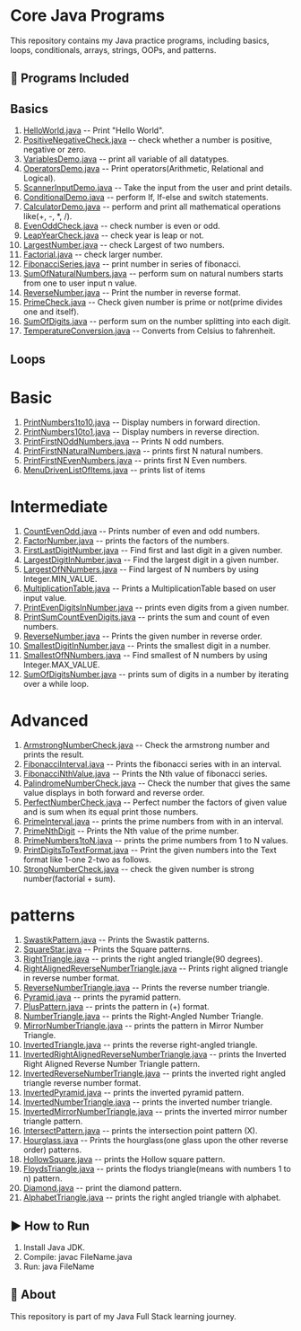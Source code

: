# Core Java Programs

This repository contains my Java practice programs, including basics, loops, conditionals, arrays, strings, OOPs, and patterns.

## 📂 Programs Included

## Basics

1. [HelloWorld.java](Basics/HelloWorld.java) -- Print "Hello World".
2. [PositiveNegativeCheck.java](Basics/PositiveNegativeCheck.java) -- check whether a number is positive, negative or zero.
3. [VariablesDemo.java](Basics/VariablesDemo.java) -- print all variable of all datatypes.
4. [OperatorsDemo.java](Basics/OperatorsDemo.java) -- Print operators(Arithmetic, Relational and Logical).
5. [ScannerInputDemo.java](Basics/ScannerInputDemo.java) -- Take the input from the user and print details.
6. [ConditionalDemo.java](Basics/ConditionalDemo.java) -- perform If, If-else and switch statements.
7. [CalculatorDemo.java](Basics/CalculatorDemo.java) -- perform and print all mathematical operations like(+, -, \*, /).
8. [EvenOddCheck.java](Basics/EvenOddCheck.java) -- check number is even or odd.
9. [LeapYearCheck.java](Basics/LeapYearCheck.java) -- check year is leap or not.
10. [LargestNumber.java](Basics/LargestNumber.java) -- check Largest of two numbers.
11. [Factorial.java](Basics/LargestNumber.java) -- check larger number.
12. [FibonacciSeries.java](Basics/FibonacciSeries.java) -- print number in series of fibonacci.
13. [SumOfNaturalNumbers.java](Basics/SumNaturalNumbers.java) -- perform sum on natural numbers starts from one to user input n value.
14. [ReverseNumber.java](Basics/ReverseNumber.java) -- Print the number in reverse format.
15. [PrimeCheck.java](Basics/PrimeCheck.java) -- Check given number is prime or not(prime divides one and itself).
16. [SumOfDigits.java](Basics/SumOfDigits.java) -- perform sum on the number splitting into each digit.
17. [TemperatureConversion.java](Basics/TemperatureConversion.java) -- Converts from Celsius to fahrenheit.

## Loops

# Basic

1. [PrintNumbers1to10.java](Loops/Basic/PrintNumbers1to10.java) -- Display numbers in forward direction.
2. [PrintNumbers10to1.java](Loops/Basic/PrintNumbers10to1.java) --
   Display numbers in reverse direction.
3. [PrintFirstNOddNumbers.java](Loops/Basic/PrintFirstNOddNumbers.java) -- Prints N odd numbers.
4. [PrintFirstNNaturalNumbers.java](Loops/Basic/PrintFirstNNaturalNumbers.java) -- prints first N natural numbers.
5. [PrintFirstNEvenNumbers.java](Loops/Basic/PrintFirstNEvenNumbers.java) -- prints first N Even numbers.
6. [MenuDrivenListOfItems.java](Loops/Basic/MenuDrivenListOfItems.java) -- prints list of items

# Intermediate

1. [CountEvenOdd.java](Loops/Intermediate/CountEvenOdd.java) -- Prints number of even and odd numbers.
2. [FactorNumber.java](Loops/Intermediate/FactorNumber.java) -- prints the factors of the numbers.
3. [FirstLastDigitNumber.java](Loops/Intermediate/FirstLastDigitNumber.java) -- Find first and last digit in a given number.
4. [LargestDigitInNumber.java](Loops/Intermediate/LargestDigitInNumber.java) -- Find the largest digit in a given number.
5. [LargestOfNNumbers.java](Loops/Intermediate/LargestOfNNumbers.java) -- Find largest of N numbers by using Integer.MIN_VALUE.
6. [MultiplicationTable.java](Loops/Intermediate/MultiplicationTable.java) -- Prints a MultiplicationTable based on user input value.
7. [PrintEvenDigitsInNumber.java](Loops/Intermediate/PrintEvenDigitsInNumber.java) -- prints even digits from a given number.
8. [PrintSumCountEvenDigits.java](Loops/Intermediate/PrintSumCountEvenDigits.java) -- prints the sum and count of even numbers.
9. [ReverseNumber.java](Loops/Intermediate/ReverseNumber.java) -- Prints the given number in reverse order.
10. [SmallestDigitInNumber.java](Loops/Intermediate/SmallestDigitInNumber.java) -- Prints the smallest digit in a number.
11. [SmallestOfNNumbers.java](Loops/Intermediate/SmallestOfNNumbers.java) -- Find smallest of N numbers by using Integer.MAX_VALUE.
12. [SumOfDigitsNumber.java](Loops/Intermediate/SumOfDigitsNumber.java) -- prints sum of digits in a number by iterating over a while loop.

# Advanced

1. [ArmstrongNumberCheck.java](Loops/Advanced/ArmstrongNumberCheck.java) -- Check the armstrong number and prints the result.
2. [FibonacciInterval.java](Loops/Advanced/FibonacciInterval.java) -- Prints the fibonacci series with in an interval.
3. [FibonacciNthValue.java](Loops/Advanced/FibonacciNthValue.java) -- Prints the Nth value of fibonacci series.
4. [PalindromeNumberCheck.java](Loops/Advanced/PalindromeNumberCheck.java) -- Check the number that gives the same value displays in both forward and reverse order.
5. [PerfectNumberCheck.java](Loops/Advanced/PerfectNumberCheck.java) -- Perfect number the factors of given value and is sum when its equal print those numbers.
6. [PrimeInterval.java](Loops/Advanced/PrimeInterval.java) -- prints the prime numbers from with in an interval.
7. [PrimeNthDigit](Loops/Advanced/PrimeNthDigit.java) -- Prints the Nth value of the prime number.
8. [PrimeNumbers1toN.java](Loops/Advanced/PrimeNumbers1toN.java) -- prints the prime numbers from 1 to N values.
9. [PrintDigitsToTextFormat.java](Loops/Advanced/PrintDigitsToTextFormat.java) -- Print the given numbers into the Text format like 1-one 2-two as follows.
10. [StrongNumberCheck.java](Loops/Advanced/StrongNumberCheck.java) --
    check the given number is strong number(factorial + sum).

# patterns

1. [SwastikPattern.java](Loops/Patterns/SwastikPattern.java) -- Prints the Swastik patterns.
2. [SquareStar.java](Loops/Patterns/SquareStar.java) -- Prints the Square patterns.
3. [RightTriangle.java](Loops/Patterns/RightTriangle.java) -- prints the right angled triangle(90 degrees).
4. [RightAlignedReverseNumberTriangle.java](Loops/Patterns/RightAlignedReverseNumberTriangle.java) -- Prints right aligned triangle in reverse number format.
5. [ReverseNumberTriangle.java](Loops/Patterns/ReverseNumberTriangle.java) -- Prints the reverse number triangle.
6. [Pyramid.java](Loops/Patterns/Pyramid.java) -- prints the pyramid pattern.
7. [PlusPattern.java](Loops/Patterns/PlusPattern.java) -- prints the pattern in (+) format.
8. [NumberTriangle.java](Loops/Patterns/NumberTriangle.java) -- prints the Right-Angled Number Triangle.
9. [MirrorNumberTriangle.java](Loops/Patterns/MirrorNumberTriangle.java) -- prints the pattern in Mirror Number Triangle.
10. [InvertedTriangle.java](Loops/Patterns/InvertedTriangle.java) -- prints the reverse right-angled triangle.
11. [InvertedRightAlignedReverseNumberTriangle.java](Loops/Patterns/InvertedRightAlignedReverseNumberTriangle.java) -- prints the Inverted Right Aligned Reverse Number Triangle pattern.
12. [InvertedReverseNumberTriangle.java](Loops/Patterns/InvertedReverseNumberTriangle.java) -- prints the inverted right angled triangle reverse number format.
13. [InvertedPyramid.java](Loops/Patterns/InvertedPyramid.java) -- prints the inverted pyramid pattern.
14. [InvertedNumberTriangle.java](Loops/Patterns/InvertedNumberTriangle.java) -- prints the inverted number triangle.
15. [InvertedMirrorNumberTriangle.java](Loops/Patterns/InvertedMirrorNumberTriangle.java) -- prints the inverted mirror number triangle pattern.
16. [IntersectPattern.java](Loops/Patterns/IntersectPattern.java) -- prints the intersection point pattern (X).
17. [Hourglass.java](Loops/Patterns/Hourglass.java) -- Prints the hourglass(one glass upon the other reverse order) patterns.
18. [HollowSquare.java](Loops/Patterns/HollowSquare.java) -- prints the Hollow square pattern.
19. [FloydsTriangle.java](Loops/Patterns/FloydsTriangle.java) -- prints the flodys triangle(means with numbers 1 to n) pattern.
20. [Diamond.java](Loops/Patterns/Diamond.java) -- print the diamond pattern.
21. [AlphabetTriangle.java](Loops/Patterns/AlphabetTriangle.java) -- prints the right angled triangle with alphabet.

## ▶ How to Run

1. Install Java JDK.
2. Compile: javac FileName.java
3. Run: java FileName

## 📌 About

This repository is part of my Java Full Stack learning journey.
